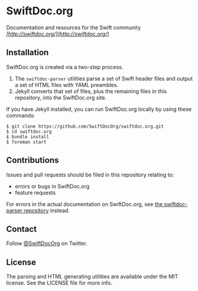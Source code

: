 # SwiftDoc.org

Documentation and resources for the Swift community  
*[http://swiftdoc.org/](http://swiftdoc.org/)*

## Installation

SwiftDoc.org is created via a two-step process.

1. The `swiftdoc-parser` utilities parse a set of Swift header files and output a set of HTML files with YAML preambles.
2. Jekyll converts that set of files, plus the remaining files in this repository, into the SwiftDoc.org site.

If you have Jekyll installed, you can run SwiftDoc.org locally by using these commands:

```
$ git clone https://github.com/SwiftDocOrg/swiftdoc.org.git
$ cd swiftdoc.org
$ bundle install
$ foreman start
```

## Contributions

Issues and pull requests should be filed in this repository relating to:

- errors or bugs in SwiftDoc.org
- feature requests

For errors in the actual documentation on SwiftDoc.org, see [the swiftdoc-parser repository](http://github.com/SwiftDocOrg/swiftdoc-parser) instead.

## Contact

Follow [@SwiftDocOrg](http://twitter.com/SwiftDocOrg) on Twitter.


## License

The parsing and HTML generating utilities are available under the MIT license. See the LICENSE file for more info.

